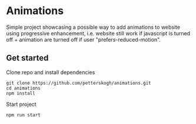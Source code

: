 # Animations

Simple project showcasing a possible way to add animations to website using progressive enhancement, i.e. website still work if javascript is turned off + animation are turned off if user "prefers-reduced-motion".

## Get started

Clone repo and install dependencies

```
git clone https://github.com/petterskogh/animations.git
cd animations
npm install
```

Start project

```
npm run start
```
